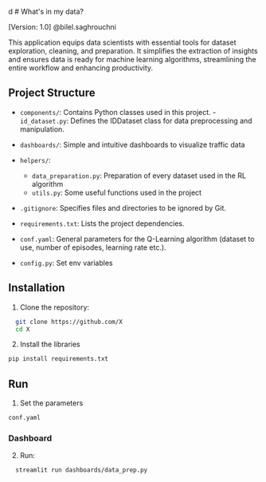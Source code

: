d   # What's in my data?

[Version: 1.0]
@bilel.saghrouchni

This application equips data scientists with essential tools for dataset exploration, cleaning, and preparation. It simplifies the extraction of insights and ensures data is ready for machine learning algorithms, streamlining the entire workflow and enhancing productivity.

## Project Structure

- `components/`: Contains Python classes used in this project.
      - `id_dataset.py`: Defines the IDDataset class for data preprocessing and manipulation.

- `dashboards/`: Simple and intuitive dashboards to visualize traffic data

- `helpers/`:
    - `data_preparation.py`: Preparation of every dataset used in the RL algorithm
    - `utils.py`: Some useful functions used in the project

  
- `.gitignore`: Specifies files and directories to be ignored by Git.
- `requirements.txt`: Lists the project dependencies.
- `conf.yaml`: General parameters for the Q-Learning algorithm (dataset to use, number of episodes, learning rate etc.).
- `config.py`: Set env variables 



## Installation

1. Clone the repository:

```bash
  git clone https://github.com/X
  cd X
```
2. Install the libraries
```bash
pip install requirements.txt
```

## Run 

1. Set the parameters
```bash
conf.yaml
```

### Dashboard
2. Run:
```bash 
  streamlit run dashboards/data_prep.py
```


